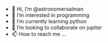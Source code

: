 - 👋 Hi, I’m @astronomersalman
- 👀 I’m interested in programming
- 🌱 I’m currently learning python
- 💞️ I’m looking to collaborate on jupiter
- 📫 How to reach me ...

<!---
astronomersalman/astronomersalman is a ✨ special ✨ repository because its `README.md` (this file) appears on your GitHub profile.
You can click the Preview link to take a look at your changes.
--->
